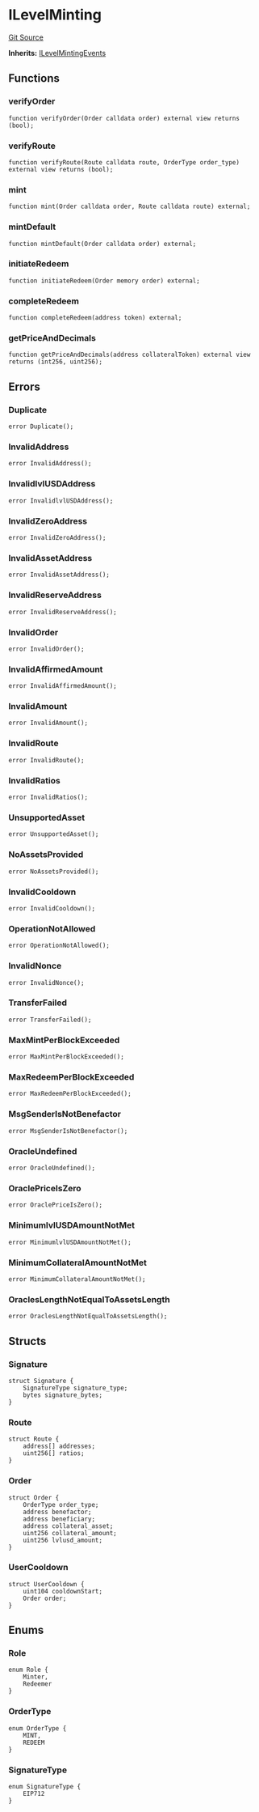 # ILevelMinting
[Git Source](https://github.com/Level-Money/contracts/blob/6210538f7de83f92b07f38679d7d19520c984a03/src/v1/interfaces/ILevelMinting.sol)

**Inherits:**
[ILevelMintingEvents](/src/v1/interfaces/ILevelMintingEvents.sol/interface.ILevelMintingEvents.md)


## Functions
### verifyOrder


```solidity
function verifyOrder(Order calldata order) external view returns (bool);
```

### verifyRoute


```solidity
function verifyRoute(Route calldata route, OrderType order_type) external view returns (bool);
```

### mint


```solidity
function mint(Order calldata order, Route calldata route) external;
```

### mintDefault


```solidity
function mintDefault(Order calldata order) external;
```

### initiateRedeem


```solidity
function initiateRedeem(Order memory order) external;
```

### completeRedeem


```solidity
function completeRedeem(address token) external;
```

### getPriceAndDecimals


```solidity
function getPriceAndDecimals(address collateralToken) external view returns (int256, uint256);
```

## Errors
### Duplicate

```solidity
error Duplicate();
```

### InvalidAddress

```solidity
error InvalidAddress();
```

### InvalidlvlUSDAddress

```solidity
error InvalidlvlUSDAddress();
```

### InvalidZeroAddress

```solidity
error InvalidZeroAddress();
```

### InvalidAssetAddress

```solidity
error InvalidAssetAddress();
```

### InvalidReserveAddress

```solidity
error InvalidReserveAddress();
```

### InvalidOrder

```solidity
error InvalidOrder();
```

### InvalidAffirmedAmount

```solidity
error InvalidAffirmedAmount();
```

### InvalidAmount

```solidity
error InvalidAmount();
```

### InvalidRoute

```solidity
error InvalidRoute();
```

### InvalidRatios

```solidity
error InvalidRatios();
```

### UnsupportedAsset

```solidity
error UnsupportedAsset();
```

### NoAssetsProvided

```solidity
error NoAssetsProvided();
```

### InvalidCooldown

```solidity
error InvalidCooldown();
```

### OperationNotAllowed

```solidity
error OperationNotAllowed();
```

### InvalidNonce

```solidity
error InvalidNonce();
```

### TransferFailed

```solidity
error TransferFailed();
```

### MaxMintPerBlockExceeded

```solidity
error MaxMintPerBlockExceeded();
```

### MaxRedeemPerBlockExceeded

```solidity
error MaxRedeemPerBlockExceeded();
```

### MsgSenderIsNotBenefactor

```solidity
error MsgSenderIsNotBenefactor();
```

### OracleUndefined

```solidity
error OracleUndefined();
```

### OraclePriceIsZero

```solidity
error OraclePriceIsZero();
```

### MinimumlvlUSDAmountNotMet

```solidity
error MinimumlvlUSDAmountNotMet();
```

### MinimumCollateralAmountNotMet

```solidity
error MinimumCollateralAmountNotMet();
```

### OraclesLengthNotEqualToAssetsLength

```solidity
error OraclesLengthNotEqualToAssetsLength();
```

## Structs
### Signature

```solidity
struct Signature {
    SignatureType signature_type;
    bytes signature_bytes;
}
```

### Route

```solidity
struct Route {
    address[] addresses;
    uint256[] ratios;
}
```

### Order

```solidity
struct Order {
    OrderType order_type;
    address benefactor;
    address beneficiary;
    address collateral_asset;
    uint256 collateral_amount;
    uint256 lvlusd_amount;
}
```

### UserCooldown

```solidity
struct UserCooldown {
    uint104 cooldownStart;
    Order order;
}
```

## Enums
### Role

```solidity
enum Role {
    Minter,
    Redeemer
}
```

### OrderType

```solidity
enum OrderType {
    MINT,
    REDEEM
}
```

### SignatureType

```solidity
enum SignatureType {
    EIP712
}
```

